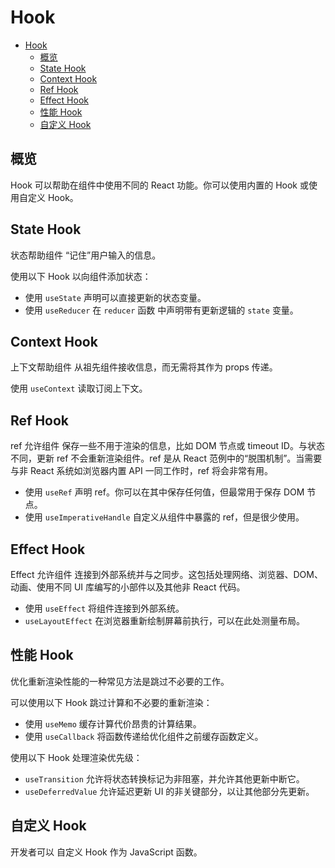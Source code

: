 # Hook

- [Hook](#hook)
  - [概览](#概览)
  - [State Hook](#state-hook)
  - [Context Hook](#context-hook)
  - [Ref Hook](#ref-hook)
  - [Effect Hook](#effect-hook)
  - [性能 Hook](#性能-hook)
  - [自定义 Hook](#自定义-hook)

## 概览

Hook 可以帮助在组件中使用不同的 React 功能。你可以使用内置的 Hook 或使用自定义 Hook。

## State Hook

状态帮助组件 “记住”用户输入的信息。

使用以下 Hook 以向组件添加状态：

- 使用 `useState` 声明可以直接更新的状态变量。
- 使用 `useReducer` 在 `reducer` 函数 中声明带有更新逻辑的 `state` 变量。

## Context Hook

上下文帮助组件 从祖先组件接收信息，而无需将其作为 props 传递。

使用 `useContext` 读取订阅上下文。

## Ref Hook

ref 允许组件 保存一些不用于渲染的信息，比如 DOM 节点或 timeout ID。与状态不同，更新 ref 不会重新渲染组件。ref 是从 React 范例中的“脱围机制”。当需要与非 React 系统如浏览器内置 API 一同工作时，ref 将会非常有用。

- 使用 `useRef` 声明 ref。你可以在其中保存任何值，但最常用于保存 DOM 节点。
- 使用 `useImperativeHandle` 自定义从组件中暴露的 ref，但是很少使用。

## Effect Hook

Effect 允许组件 连接到外部系统并与之同步。这包括处理网络、浏览器、DOM、动画、使用不同 UI 库编写的小部件以及其他非 React 代码。

- 使用 `useEffect` 将组件连接到外部系统。
- `useLayoutEffect` 在浏览器重新绘制屏幕前执行，可以在此处测量布局。

## 性能 Hook

优化重新渲染性能的一种常见方法是跳过不必要的工作。

可以使用以下 Hook 跳过计算和不必要的重新渲染：

- 使用 `useMemo` 缓存计算代价昂贵的计算结果。
- 使用 `useCallback` 将函数传递给优化组件之前缓存函数定义。

使用以下 Hook 处理渲染优先级：

- `useTransition` 允许将状态转换标记为非阻塞，并允许其他更新中断它。
- `useDeferredValue` 允许延迟更新 UI 的非关键部分，以让其他部分先更新。

## 自定义 Hook

开发者可以 自定义 Hook 作为 JavaScript 函数。
